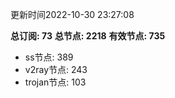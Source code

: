 更新时间2022-10-30 23:27:08

**总订阅: 73**
**总节点: 2218**
**有效节点: 735**
- ss节点: 389
- v2ray节点: 243
- trojan节点: 103
